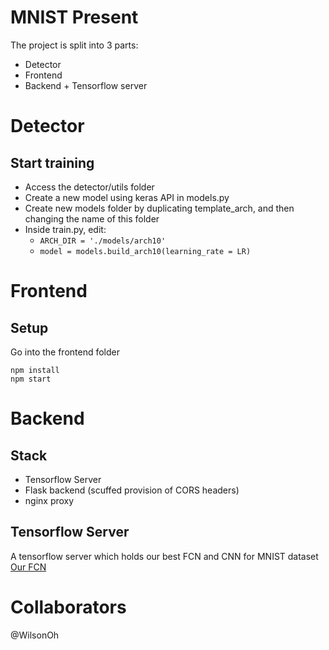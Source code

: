 # MNIST Present
The project is split into 3 parts:
- Detector
- Frontend
- Backend + Tensorflow server

# Detector

## Start training
- Access the detector/utils folder
- Create a new model using keras API in models.py
- Create new models folder by duplicating template_arch, and then changing the name of this folder
- Inside train.py, edit:
    - `ARCH_DIR = './models/arch10'`
    - `model = models.build_arch10(learning_rate = LR)`

# Frontend

## Setup
Go into the frontend folder
```
npm install
npm start
```

# Backend
## Stack
- Tensorflow Server
- Flask backend (scuffed provision of CORS headers)
- nginx proxy

## Tensorflow Server
A tensorflow server which holds our best FCN and CNN for MNIST dataset
[Our FCN](detector/summaries/arch8_20220307_0024.md)

# Collaborators
@WilsonOh